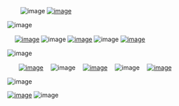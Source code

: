 ㅤㅤ ![image](https://github.com/fushiguro-toji/fushiguro-toji/assets/151678333/5aad31a2-af1a-4799-9294-63292d553703)  [![image](https://github.com/fushiguro-toji/fushiguro-toji/assets/151678333/e8ccb39d-c9f2-42f5-af8d-61d544d99c50)](https://open.spotify.com/track/0yjjPY3VjIcjiEZ07D1myf?si=b288385736f94f00)


![image](https://github.com/fushiguro-toji/fushiguro-toji/assets/151678333/ea5cf1b6-e43c-4067-8da9-acb2df63e5c7)

ㅤ [![image](https://github.com/fushiguro-toji/fushiguro-toji/assets/151678333/983cf462-efc1-4baa-83fc-18d23efdba58)](https://rentry.co/florentino) ![image](https://github.com/fushiguro-toji/fushiguro-toji/assets/151678333/20fa67bb-9890-4d77-a573-120884fca0b0) 
[![image](https://github.com/fushiguro-toji/fushiguro-toji/assets/151678333/5b96eeda-3746-4653-975f-77c155426c86)](https://txto.eu.org/fushigurotoji) ![image](https://github.com/fushiguro-toji/fushiguro-toji/assets/151678333/20fa67bb-9890-4d77-a573-120884fca0b0)  [![image](https://github.com/fushiguro-toji/fushiguro-toji/assets/151678333/23313e89-4fee-44f4-ab5b-7a74d4f0acff)
](https://listography.com/fushigurotoji)



![image](https://github.com/fushiguro-toji/fushiguro-toji/assets/151678333/c14dbf4d-5613-4820-a58c-53f8c84c3483)

ㅤㅤ[![image](https://github.com/fushiguro-toji/fushiguro-toji/assets/151678333/672a0d2c-a4d8-44d9-9d2c-4a46a7139a32)](https://rentry.co/tojifushiguro) ㅤ![image](https://github.com/fushiguro-toji/fushiguro-toji/assets/151678333/294e6461-ecdd-44b1-9529-567492ec67d7) ㅤ[![image](https://github.com/fushiguro-toji/fushiguro-toji/assets/151678333/4ffc72bc-83e2-4102-b760-3e668fcd9b2a)](https://rentry.co/stampede)ㅤ ![image](https://github.com/fushiguro-toji/fushiguro-toji/assets/151678333/294e6461-ecdd-44b1-9529-567492ec67d7)ㅤ [![image](https://github.com/fushiguro-toji/fushiguro-toji/assets/151678333/fd197e3c-5648-42ab-9d65-300674ede279)](https://accardiflorentino.123guestbook.com)

![image](https://github.com/fushiguro-toji/fushiguro-toji/assets/151678333/73689a02-81cc-4973-9884-9e2bcce09491)

[![image](https://github.com/fushiguro-toji/fushiguro-toji/assets/151678333/acdb7ea0-d402-41ae-ba49-87dc7b540000)](https://tommyshorts.carrd.co/assets/images/image19.jpg?v=163cd40d) ![image](https://github.com/fushiguro-toji/fushiguro-toji/assets/151678333/528899e2-9bb8-4e70-873e-0980071950cd)
